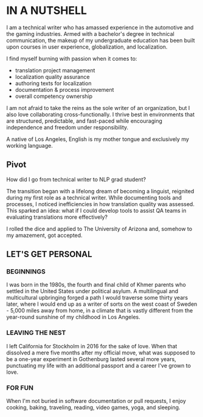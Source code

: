 # IN A NUTSHELL

I am a technical writer who has amassed experience in the automotive and the gaming industries. Armed with a bachelor's degree in technical communication, the makeup of my undergraduate education has been built upon courses in user experience, globalization, and localization.  

I find myself burning with passion when it comes to:​

-   translation project management
-   localization quality assurance
-   authoring texts for localization
-   documentation & process improvement
-   overall competency ownership

I am not afraid to take the reins as the sole writer of an organization, but I also love collaborating cross-functionally. I thrive best in environments that are structured, predictable, and fast-paced while encouraging independence and freedom under responsibility.​

A native of Los Angeles, English is my mother tongue and exclusively my working language.

## Pivot

How did I go from technical writer to NLP grad student?

The transition began with a lifelong dream of becoming a linguist, reignited during my first role as a technical writer. While documenting tools and processes, I noticed inefficiencies in how translation quality was assessed. This sparked an idea: what if I could develop tools to assist QA teams in evaluating translations more effectively?

I rolled the dice and applied to The University of Arizona and, somehow to my amazement, got accepted. 

## LET'S GET PERSONAL

### BEGINNINGS

I was born in the 1980s, the fourth and final child of Khmer parents who settled in the United States under political asylum. A multilingual and multicultural upbringing forged a path I would traverse some thirty years later, where I would end up as a writer of sorts on the west coast of Sweden - 5,000 miles away from home, in a climate that is vastly different from the year-round sunshine of my childhood in Los Angeles.

### LEAVING THE NEST

I left California for Stockholm in 2016 for the sake of love. When that dissolved a mere five months after my official move, what was supposed to be a one-year experiment in Gothenburg lasted several more years, punctuating my life with an additional passport and a career I've grown to love.

### FOR FUN

When I'm not buried in software documentation or pull requests, I enjoy cooking, baking, traveling, reading, video games, yoga, and sleeping.
